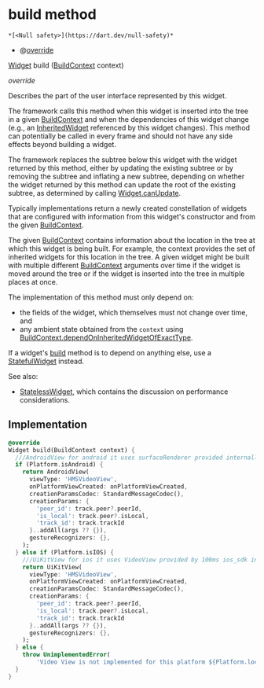


# build method




    *[<Null safety>](https://dart.dev/null-safety)*



- @[override](https://api.flutter.dev/flutter/dart-core/override-constant.html)

[Widget](https://api.flutter.dev/flutter/widgets/Widget-class.html) build
([BuildContext](https://api.flutter.dev/flutter/widgets/BuildContext-class.html) context)

_override_



<p>Describes the part of the user interface represented by this widget.</p>
<p>The framework calls this method when this widget is inserted into the tree
in a given <a href="https://api.flutter.dev/flutter/widgets/BuildContext-class.html">BuildContext</a> and when the dependencies of this widget change
(e.g., an <a href="https://api.flutter.dev/flutter/widgets/InheritedWidget-class.html">InheritedWidget</a> referenced by this widget changes). This
method can potentially be called in every frame and should not have any side
effects beyond building a widget.</p>
<p>The framework replaces the subtree below this widget with the widget
returned by this method, either by updating the existing subtree or by
removing the subtree and inflating a new subtree, depending on whether the
widget returned by this method can update the root of the existing
subtree, as determined by calling <a href="https://api.flutter.dev/flutter/widgets/Widget/canUpdate.html">Widget.canUpdate</a>.</p>
<p>Typically implementations return a newly created constellation of widgets
that are configured with information from this widget's constructor and
from the given <a href="https://api.flutter.dev/flutter/widgets/BuildContext-class.html">BuildContext</a>.</p>
<p>The given <a href="https://api.flutter.dev/flutter/widgets/BuildContext-class.html">BuildContext</a> contains information about the location in the
tree at which this widget is being built. For example, the context
provides the set of inherited widgets for this location in the tree. A
given widget might be built with multiple different <a href="https://api.flutter.dev/flutter/widgets/BuildContext-class.html">BuildContext</a>
arguments over time if the widget is moved around the tree or if the
widget is inserted into the tree in multiple places at once.</p>
<p>The implementation of this method must only depend on:</p>
<ul>
<li>the fields of the widget, which themselves must not change over time,
and</li>
<li>any ambient state obtained from the <code>context</code> using
<a href="https://api.flutter.dev/flutter/widgets/BuildContext/dependOnInheritedWidgetOfExactType.html">BuildContext.dependOnInheritedWidgetOfExactType</a>.</li>
</ul>
<p>If a widget's <a href="../../ui_meeting_video_view/VideoView/build.md">build</a> method is to depend on anything else, use a
<a href="https://api.flutter.dev/flutter/widgets/StatefulWidget-class.html">StatefulWidget</a> instead.</p>
<p>See also:</p>
<ul>
<li><a href="https://api.flutter.dev/flutter/widgets/StatelessWidget-class.html">StatelessWidget</a>, which contains the discussion on performance considerations.</li>
</ul>



## Implementation

```dart
@override
Widget build(BuildContext context) {
  ///AndroidView for android it uses surfaceRenderer provided internally by webrtc.
  if (Platform.isAndroid) {
    return AndroidView(
      viewType: 'HMSVideoView',
      onPlatformViewCreated: onPlatformViewCreated,
      creationParamsCodec: StandardMessageCodec(),
      creationParams: {
        'peer_id': track.peer?.peerId,
        'is_local': track.peer?.isLocal,
        'track_id': track.trackId
      }..addAll(args ?? {}),
      gestureRecognizers: {},
    );
  } else if (Platform.isIOS) {
    ///UiKitView for ios it uses VideoView provided by 100ms ios_sdk internally.
    return UiKitView(
      viewType: 'HMSVideoView',
      onPlatformViewCreated: onPlatformViewCreated,
      creationParamsCodec: StandardMessageCodec(),
      creationParams: {
        'peer_id': track.peer?.peerId,
        'is_local': track.peer?.isLocal,
        'track_id': track.trackId
      }..addAll(args ?? {}),
      gestureRecognizers: {},
    );
  } else {
    throw UnimplementedError(
        'Video View is not implemented for this platform ${Platform.localHostname}');
  }
}
```







